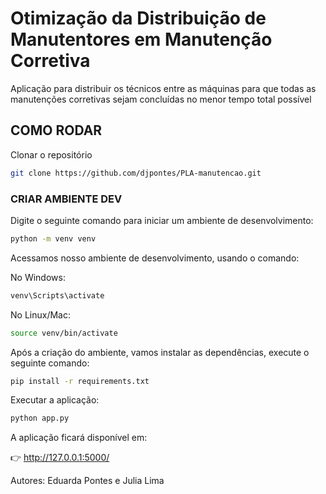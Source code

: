 # Otimização da Distribuição de Manutentores em Manutenção Corretiva
Aplicação para distribuir os técnicos entre as máquinas para que todas as manutenções corretivas sejam concluídas no menor tempo total possível

## COMO RODAR

Clonar o repositório
```bash
git clone https://github.com/djpontes/PLA-manutencao.git
```

### CRIAR AMBIENTE DEV

Digite o seguinte comando para iniciar um ambiente de desenvolvimento:
```bash
python -m venv venv
```
Acessamos nosso ambiente de desenvolvimento, usando o comando:

No Windows: 
```bash
venv\Scripts\activate
```

No Linux/Mac:
```bash
source venv/bin/activate
```

Após a criação do ambiente, vamos instalar as dependências, execute o seguinte comando:
```bash
pip install -r requirements.txt
```

Executar a aplicação:
```bash
python app.py
```

A aplicação ficará disponível em:

👉 http://127.0.0.1:5000/

Autores: Eduarda Pontes e Julia Lima

